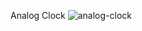 Analog Clock
![analog-clock](https://user-images.githubusercontent.com/78405189/183297686-71ae9353-8c2b-442b-809a-c9fe30abc0f6.jpg)
